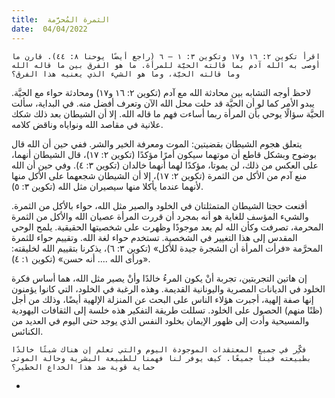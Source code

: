 ```yaml
---
title:  الثمرة المُحرَّمة
date:  04/04/2022
---
```


`اقرأ تكوين ٢: ١٦ و١٧ وتكوين ٣: ١ – ٦ (راجع أيضًا يوحنا ٨: ٤٤). قارن ما أوصى به الله آدم بما قالته الحيَّة للمرأة. ما هو الفرق بين ما قاله الله وما قالته الحيَّة، وما هو الشيء الذي يعنيه هذا الفرق؟`

لاحظ أوجه التشابه بين محادثة الله مع آدم (تكوين ٢: ١٦ و١٧) ومحادثة حواء مع الحيَّة. يبدو الأمر كما لو أن الحيَّة قد حلت محل الله الآن وتعرف أفضل منه. في البداية، سألت الحيَّة سؤالًا يوحي بأن المرأة ربما أساءت فهم ما قاله الله. إلا أن الشيطان بعد ذلك شكك علانية في مقاصد الله ونواياه وناقض كلامه.

يتعلق هجوم الشيطان بقضيتين: الموت ومعرفة الخير والشر. ففي حين أن الله قال بوضوح وبشكل قاطع أن موتهما سيكون أمرًا مؤكدًا (تكوين ٢: ١٧)، قال الشيطان أنهما، على العكس من ذلك، لن يموتا، مؤكدًا لهما أنهما خالدان (تكوين ٣: ٤). وفي حين أن الله منع آدم من الأكل من الثمرة (تكوين ٢: ١٧)، إلا أن الشيطان شجعهما على الأكل منها لأنهما عندما يأكلا منها سيصيران مثل الله (تكوين ٣: ٥).

أقنعت حجتا الشيطان المتمثلتان في الخلود والصير مثل الله، حواء بالأكل من الثمرة. والشيء المؤسف للغاية هو أنه بمجرد أن قررت المرأة عصيان الله والأكل من الثمرة المحرمة، تصرفت وكأن الله لم يعد موجودًا وظهرت على شخصيتها الحقيقية. يلمح الوحي المقدس إلى هذا التغيير في الشخصية. تستخدم حواء لغة الله. وتقييم حواء للثمرة المحرَّمة «فرأت المرأة أن الشجرة جيدة للأكل» (تكوين ٣: ٦)، يذكرنا بتقييم الله لخليقته: «ورأى الله .... أنه حسن» (تكوين ١: ٤).

إن هاتين التجربتين، تجربة أنْ يكون المرءُ خالدًا وأنْ يصير مثل الله، هما أساس فكرة الخلود في الديانات المصرية واليونانية القديمة. وهذه الرغبة في الخلود، التي كانوا يؤمنون إنها صفة إلهية، أجبرت هؤلاء الناس على البحث عن المنزلة الإلهية أيضًا، وذلك من أجل (ظنًا منهم) الحصول على الخلود. تسللت طريقة التفكير هذه خلسة إلى الثقافات اليهودية والمسيحية وأدت إلى ظهور الإيمان بخلود النفس الذي يوجد حتى اليوم في العديد من الكنائس.

`فكِّر في جميع المعتقدات الموجودة اليوم والتي تعلم إن هناك شيئًا خالدًا بطبيعته فينا جميعًا. كيف يوفر لنا فهمنا للطبيعة البشرية وحالة الموتى حماية قوية ضد هذا الخداع الخطير؟`

*